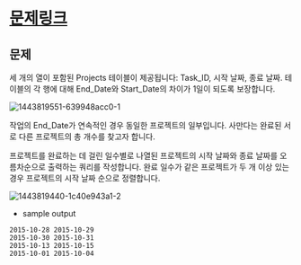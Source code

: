 # [문제링크](https://www.hackerrank.com/challenges/sql-projects/problem?isFullScreen=true)
## 문제
세 개의 열이 포함된 Projects 테이블이 제공됩니다: Task_ID, 시작 날짜, 종료 날짜. 테이블의 각 행에 대해 End_Date와 Start_Date의 차이가 1일이 되도록 보장합니다.

![1443819551-639948acc0-1](https://user-images.githubusercontent.com/107802548/234170872-2be360d8-3058-4266-814e-05c83fcac247.png)


작업의 End_Date가 연속적인 경우 동일한 프로젝트의 일부입니다. 사만다는 완료된 서로 다른 프로젝트의 총 개수를 찾고자 합니다.

프로젝트를 완료하는 데 걸린 일수별로 나열된 프로젝트의 시작 날짜와 종료 날짜를 오름차순으로 출력하는 쿼리를 작성합니다. 완료 일수가 같은 프로젝트가 두 개 이상 있는 경우 프로젝트의 시작 날짜 순으로 정렬합니다.

![1443819440-1c40e943a1-2](https://user-images.githubusercontent.com/107802548/234170960-040552ee-e059-4627-beca-5acf9fa4903e.png)

- sample output
```
2015-10-28 2015-10-29
2015-10-30 2015-10-31
2015-10-13 2015-10-15
2015-10-01 2015-10-04
```
